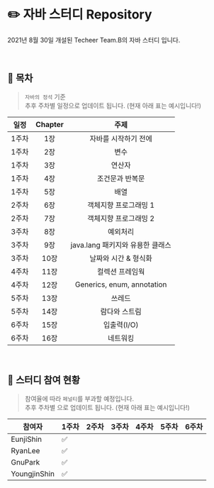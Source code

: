 # :pencil2: **자바 스터디 Repository**
2021년 8월 30일 개설된 Techeer Team.B의 자바 스터디 입니다. 

<br>

## :closed_book: 목차
> `자바의 정석` 기준 <br>
> 추후 주차별 일정으로 업데이트 됩니다. (현재 아래 표는 예시입니다!)

|일정|Chapter|주제|
|:-:|:-:|:-:|
|1주차|1장|자바를 시작하기 전에|
|1주차|2장|변수|
|1주차|3장|연산자|
|1주차|4장|조건문과 반복문|
|1주차|5장|배열|
|2주차|6장|객체지향 프로그래밍 1|
|2주차|7장|객체지향 프로그래밍 2|
|3주차|8장|예외처리|
|3주차|9장|java.lang 패키지와 유용한 클래스|
|3주차|10장|날짜와 시간 & 형식화|
|4주차|11장|컬렉션 프레임웍|
|4주차|12장|Generics, enum, annotation|
|5주차|13장|쓰레드|
|5주차|14장|람다와 스트림|
|6주차|15장|입출력(I/O)|
|6주차|16장|네트워킹

<br>

## :orange_book: 스터디 참여 현황
> 참여율에 따라 `페널티`를 부과할 예정입니다. <br>
> 추후 주차별 으로 업데이트 됩니다. (현재 아래 표는 예시입니다!)

| 참여자 | 1주차 | 2주차 | 3주차 | 4주차 | 5주차 | 6주차 | 
| --- | --- | --- | --- | --- | --- | --- | 
| EunjiShin |:white_check_mark:||||||
| RyanLee |:white_check_mark:||||||
| GnuPark |:white_check_mark:||||||
| YoungjinShin |:white_check_mark:||||||
